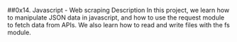 ##0x14. Javascript - Web scraping
Description
In this project, we learn how to manipulate JSON data in javascript, and how to use the request module to fetch data from APIs. We also learn how to read and write files with the fs module.
